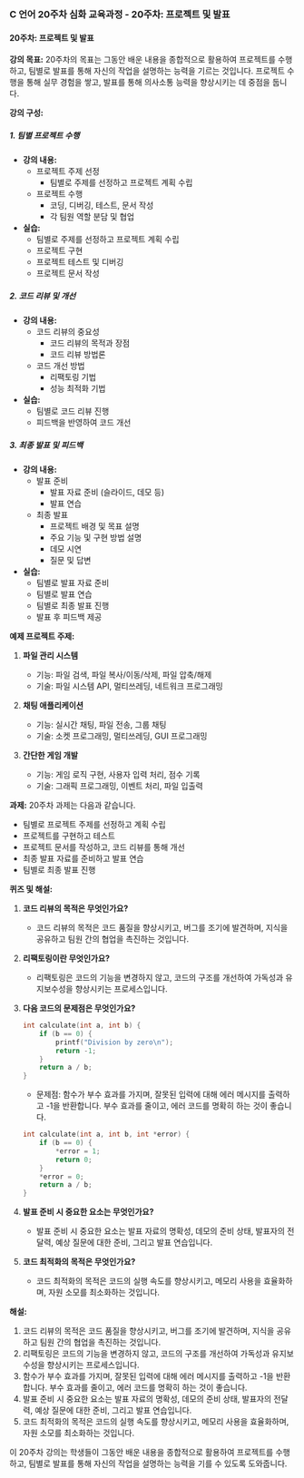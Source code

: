 ### C 언어 20주차 심화 교육과정 - 20주차: 프로젝트 및 발표

#### 20주차: 프로젝트 및 발표

**강의 목표:**
20주차의 목표는 그동안 배운 내용을 종합적으로 활용하여 프로젝트를 수행하고, 팀별로 발표를 통해 자신의 작업을 설명하는 능력을 기르는 것입니다. 프로젝트 수행을 통해 실무 경험을 쌓고, 발표를 통해 의사소통 능력을 향상시키는 데 중점을 둡니다.

**강의 구성:**

##### 1. 팀별 프로젝트 수행
- **강의 내용:**
  - 프로젝트 주제 선정
    - 팀별로 주제를 선정하고 프로젝트 계획 수립
  - 프로젝트 수행
    - 코딩, 디버깅, 테스트, 문서 작성
    - 각 팀원 역할 분담 및 협업
- **실습:**
  - 팀별로 주제를 선정하고 프로젝트 계획 수립
  - 프로젝트 구현
  - 프로젝트 테스트 및 디버깅
  - 프로젝트 문서 작성

##### 2. 코드 리뷰 및 개선
- **강의 내용:**
  - 코드 리뷰의 중요성
    - 코드 리뷰의 목적과 장점
    - 코드 리뷰 방법론
  - 코드 개선 방법
    - 리팩토링 기법
    - 성능 최적화 기법
- **실습:**
  - 팀별로 코드 리뷰 진행
  - 피드백을 반영하여 코드 개선

##### 3. 최종 발표 및 피드백
- **강의 내용:**
  - 발표 준비
    - 발표 자료 준비 (슬라이드, 데모 등)
    - 발표 연습
  - 최종 발표
    - 프로젝트 배경 및 목표 설명
    - 주요 기능 및 구현 방법 설명
    - 데모 시연
    - 질문 및 답변
- **실습:**
  - 팀별로 발표 자료 준비
  - 팀별로 발표 연습
  - 팀별로 최종 발표 진행
  - 발표 후 피드백 제공

**예제 프로젝트 주제:**
1. **파일 관리 시스템**
    - 기능: 파일 검색, 파일 복사/이동/삭제, 파일 압축/해제
    - 기술: 파일 시스템 API, 멀티쓰레딩, 네트워크 프로그래밍

2. **채팅 애플리케이션**
    - 기능: 실시간 채팅, 파일 전송, 그룹 채팅
    - 기술: 소켓 프로그래밍, 멀티쓰레딩, GUI 프로그래밍

3. **간단한 게임 개발**
    - 기능: 게임 로직 구현, 사용자 입력 처리, 점수 기록
    - 기술: 그래픽 프로그래밍, 이벤트 처리, 파일 입출력

**과제:**
20주차 과제는 다음과 같습니다.
- 팀별로 프로젝트 주제를 선정하고 계획 수립
- 프로젝트를 구현하고 테스트
- 프로젝트 문서를 작성하고, 코드 리뷰를 통해 개선
- 최종 발표 자료를 준비하고 발표 연습
- 팀별로 최종 발표 진행

**퀴즈 및 해설:**

1. **코드 리뷰의 목적은 무엇인가요?**
   - 코드 리뷰의 목적은 코드 품질을 향상시키고, 버그를 조기에 발견하며, 지식을 공유하고 팀원 간의 협업을 촉진하는 것입니다.

2. **리팩토링이란 무엇인가요?**
   - 리팩토링은 코드의 기능을 변경하지 않고, 코드의 구조를 개선하여 가독성과 유지보수성을 향상시키는 프로세스입니다.

3. **다음 코드의 문제점은 무엇인가요?**
    ```c
    int calculate(int a, int b) {
        if (b == 0) {
            printf("Division by zero\n");
            return -1;
        }
        return a / b;
    }
    ```
   - 문제점: 함수가 부수 효과를 가지며, 잘못된 입력에 대해 에러 메시지를 출력하고 -1을 반환합니다. 부수 효과를 줄이고, 에러 코드를 명확히 하는 것이 좋습니다.

    ```c
    int calculate(int a, int b, int *error) {
        if (b == 0) {
            *error = 1;
            return 0;
        }
        *error = 0;
        return a / b;
    }
    ```

4. **발표 준비 시 중요한 요소는 무엇인가요?**
   - 발표 준비 시 중요한 요소는 발표 자료의 명확성, 데모의 준비 상태, 발표자의 전달력, 예상 질문에 대한 준비, 그리고 발표 연습입니다.

5. **코드 최적화의 목적은 무엇인가요?**
   - 코드 최적화의 목적은 코드의 실행 속도를 향상시키고, 메모리 사용을 효율화하며, 자원 소모를 최소화하는 것입니다.

**해설:**
1. 코드 리뷰의 목적은 코드 품질을 향상시키고, 버그를 조기에 발견하며, 지식을 공유하고 팀원 간의 협업을 촉진하는 것입니다.
2. 리팩토링은 코드의 기능을 변경하지 않고, 코드의 구조를 개선하여 가독성과 유지보수성을 향상시키는 프로세스입니다.
3. 함수가 부수 효과를 가지며, 잘못된 입력에 대해 에러 메시지를 출력하고 -1을 반환합니다. 부수 효과를 줄이고, 에러 코드를 명확히 하는 것이 좋습니다.
4. 발표 준비 시 중요한 요소는 발표 자료의 명확성, 데모의 준비 상태, 발표자의 전달력, 예상 질문에 대한 준비, 그리고 발표 연습입니다.
5. 코드 최적화의 목적은 코드의 실행 속도를 향상시키고, 메모리 사용을 효율화하며, 자원 소모를 최소화하는 것입니다.

이 20주차 강의는 학생들이 그동안 배운 내용을 종합적으로 활용하여 프로젝트를 수행하고, 팀별로 발표를 통해 자신의 작업을 설명하는 능력을 기를 수 있도록 도와줍니다.